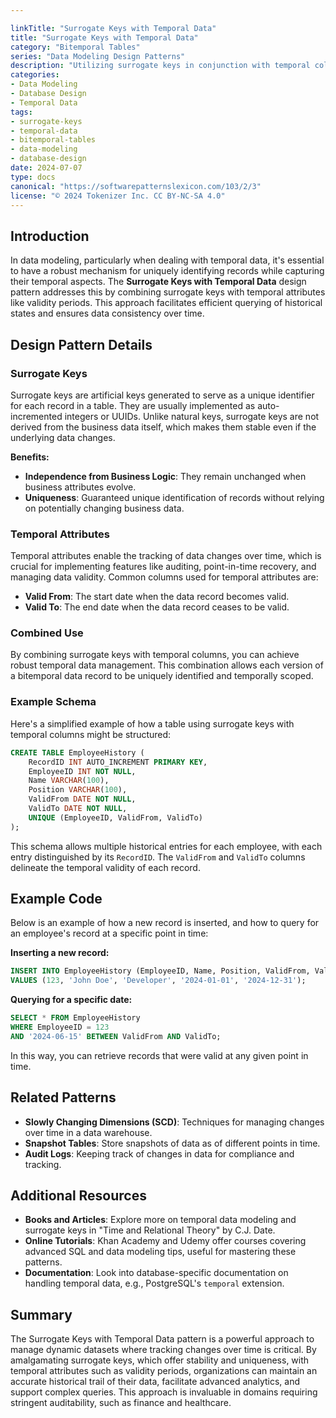 ```yaml
---

linkTitle: "Surrogate Keys with Temporal Data"
title: "Surrogate Keys with Temporal Data"
category: "Bitemporal Tables"
series: "Data Modeling Design Patterns"
description: "Utilizing surrogate keys in conjunction with temporal columns to uniquely identify records and effectively manage temporal data such as validity periods, thereby enabling accurate historical data tracking and expiration management."
categories:
- Data Modeling
- Database Design
- Temporal Data
tags:
- surrogate-keys
- temporal-data
- bitemporal-tables
- data-modeling
- database-design
date: 2024-07-07
type: docs
canonical: "https://softwarepatternslexicon.com/103/2/3"
license: "© 2024 Tokenizer Inc. CC BY-NC-SA 4.0"
---
```


## Introduction

In data modeling, particularly when dealing with temporal data, it's essential to have a robust mechanism for uniquely identifying records while capturing their temporal aspects. The **Surrogate Keys with Temporal Data** design pattern addresses this by combining surrogate keys with temporal attributes like validity periods. This approach facilitates efficient querying of historical states and ensures data consistency over time.

## Design Pattern Details

### Surrogate Keys

Surrogate keys are artificial keys generated to serve as a unique identifier for each record in a table. They are usually implemented as auto-incremented integers or UUIDs. Unlike natural keys, surrogate keys are not derived from the business data itself, which makes them stable even if the underlying data changes.

**Benefits:**

- **Independence from Business Logic**: They remain unchanged when business attributes evolve.
- **Uniqueness**: Guaranteed unique identification of records without relying on potentially changing business data.

### Temporal Attributes

Temporal attributes enable the tracking of data changes over time, which is crucial for implementing features like auditing, point-in-time recovery, and managing data validity. Common columns used for temporal attributes are:

- **Valid From**: The start date when the data record becomes valid.
- **Valid To**: The end date when the data record ceases to be valid.

### Combined Use

By combining surrogate keys with temporal columns, you can achieve robust temporal data management. This combination allows each version of a bitemporal data record to be uniquely identified and temporally scoped.

### Example Schema

Here's a simplified example of how a table using surrogate keys with temporal columns might be structured:

```sql
CREATE TABLE EmployeeHistory (
    RecordID INT AUTO_INCREMENT PRIMARY KEY,
    EmployeeID INT NOT NULL,
    Name VARCHAR(100),
    Position VARCHAR(100),
    ValidFrom DATE NOT NULL,
    ValidTo DATE NOT NULL,
    UNIQUE (EmployeeID, ValidFrom, ValidTo)
);
```

This schema allows multiple historical entries for each employee, with each entry distinguished by its `RecordID`. The `ValidFrom` and `ValidTo` columns delineate the temporal validity of each record.

## Example Code

Below is an example of how a new record is inserted, and how to query for an employee's record at a specific point in time:

**Inserting a new record:**

```sql
INSERT INTO EmployeeHistory (EmployeeID, Name, Position, ValidFrom, ValidTo)
VALUES (123, 'John Doe', 'Developer', '2024-01-01', '2024-12-31');
```

**Querying for a specific date:**

```sql
SELECT * FROM EmployeeHistory
WHERE EmployeeID = 123
AND '2024-06-15' BETWEEN ValidFrom AND ValidTo;
```

In this way, you can retrieve records that were valid at any given point in time.

## Related Patterns

- **Slowly Changing Dimensions (SCD)**: Techniques for managing changes over time in a data warehouse.
- **Snapshot Tables**: Store snapshots of data as of different points in time.
- **Audit Logs**: Keeping track of changes in data for compliance and tracking.

## Additional Resources

- **Books and Articles**: Explore more on temporal data modeling and surrogate keys in "Time and Relational Theory" by C.J. Date.
- **Online Tutorials**: Khan Academy and Udemy offer courses covering advanced SQL and data modeling tips, useful for mastering these patterns.
- **Documentation**: Look into database-specific documentation on handling temporal data, e.g., PostgreSQL's `temporal` extension.

## Summary

The Surrogate Keys with Temporal Data pattern is a powerful approach to manage dynamic datasets where tracking changes over time is critical. By amalgamating surrogate keys, which offer stability and uniqueness, with temporal attributes such as validity periods, organizations can maintain an accurate historical trail of their data, facilitate advanced analytics, and support complex queries. This approach is invaluable in domains requiring stringent auditability, such as finance and healthcare.
